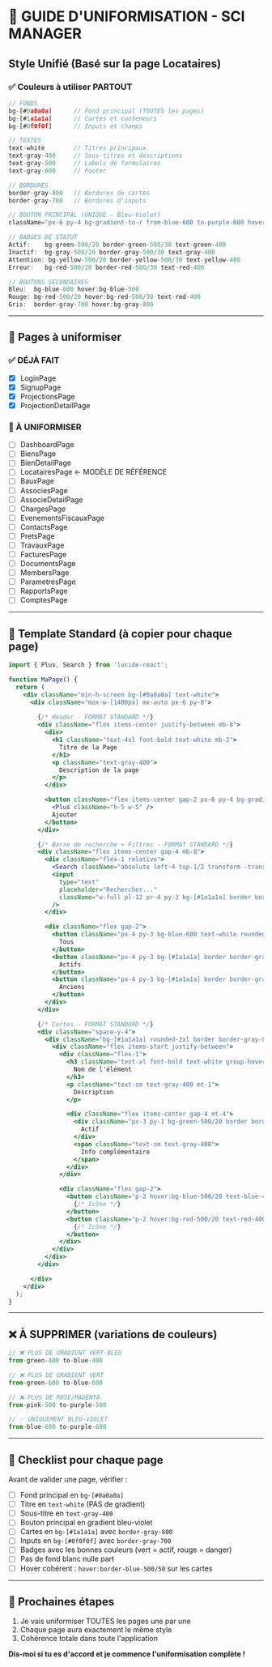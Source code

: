 # 🎨 GUIDE D'UNIFORMISATION - SCI MANAGER

## Style Unifié (Basé sur la page Locataires)

### ✅ Couleurs à utiliser PARTOUT

```jsx
// FONDS
bg-[#0a0a0a]      // Fond principal (TOUTES les pages)
bg-[#1a1a1a]      // Cartes et conteneurs
bg-[#0f0f0f]      // Inputs et champs

// TEXTES
text-white        // Titres principaux
text-gray-400     // Sous-titres et descriptions  
text-gray-500     // Labels de formulaires
text-gray-600     // Footer

// BORDURES
border-gray-800   // Bordures de cartes
border-gray-700   // Bordures d'inputs

// BOUTON PRINCIPAL (UNIQUE - Bleu-Violet)
className="px-6 py-4 bg-gradient-to-r from-blue-600 to-purple-600 hover:from-blue-500 hover:to-purple-500 rounded-xl font-semibold transition shadow-lg"

// BADGES DE STATUT
Actif:    bg-green-500/20 border-green-500/30 text-green-400
Inactif:  bg-gray-500/20 border-gray-500/30 text-gray-400  
Attention: bg-yellow-500/20 border-yellow-500/30 text-yellow-400
Erreur:   bg-red-500/20 border-red-500/30 text-red-400

// BOUTONS SECONDAIRES
Bleu:  bg-blue-600 hover:bg-blue-500
Rouge: bg-red-500/20 hover:bg-red-500/30 text-red-400
Gris:  border-gray-700 hover:bg-gray-800
```

---

## 🔄 Pages à uniformiser

### ✅ DÉJÀ FAIT
- [x] LoginPage
- [x] SignupPage
- [x] ProjectionsPage  
- [x] ProjectionDetailPage

### 🔄 À UNIFORMISER
- [ ] DashboardPage
- [ ] BiensPage
- [ ] BienDetailPage
- [ ] LocatairesPage ← MODÈLE DE RÉFÉRENCE
- [ ] BauxPage
- [ ] AssociesPage
- [ ] AssocieDetailPage
- [ ] ChargesPage
- [ ] EvenementsFiscauxPage
- [ ] ContactsPage
- [ ] PretsPage
- [ ] TravauxPage
- [ ] FacturesPage
- [ ] DocumentsPage
- [ ] MembersPage
- [ ] ParametresPage
- [ ] RapportsPage
- [ ] ComptesPage

---

## 📝 Template Standard (à copier pour chaque page)

```jsx
import { Plus, Search } from 'lucide-react';

function MaPage() {
  return (
    <div className="min-h-screen bg-[#0a0a0a] text-white">
      <div className="max-w-[1400px] mx-auto px-6 py-8">
        
        {/* Header - FORMAT STANDARD */}
        <div className="flex items-center justify-between mb-8">
          <div>
            <h1 className="text-4xl font-bold text-white mb-2">
              Titre de la Page
            </h1>
            <p className="text-gray-400">
              Description de la page
            </p>
          </div>

          <button className="flex items-center gap-2 px-6 py-4 bg-gradient-to-r from-blue-600 to-purple-600 hover:from-blue-500 hover:to-purple-500 rounded-xl font-semibold transition shadow-lg">
            <Plus className="h-5 w-5" />
            Ajouter
          </button>
        </div>

        {/* Barre de recherche + Filtres - FORMAT STANDARD */}
        <div className="flex items-center gap-4 mb-8">
          <div className="flex-1 relative">
            <Search className="absolute left-4 top-1/2 transform -translate-y-1/2 h-5 w-5 text-gray-500" />
            <input
              type="text"
              placeholder="Rechercher..."
              className="w-full pl-12 pr-4 py-3 bg-[#1a1a1a] border border-gray-800 rounded-xl text-white placeholder-gray-500 focus:outline-none focus:border-blue-500 transition"
            />
          </div>

          <div className="flex gap-2">
            <button className="px-4 py-3 bg-blue-600 text-white rounded-xl font-semibold">
              Tous
            </button>
            <button className="px-4 py-3 bg-[#1a1a1a] border border-gray-800 text-gray-400 rounded-xl hover:bg-gray-800 transition">
              Actifs
            </button>
            <button className="px-4 py-3 bg-[#1a1a1a] border border-gray-800 text-gray-400 rounded-xl hover:bg-gray-800 transition">
              Anciens
            </button>
          </div>
        </div>

        {/* Cartes - FORMAT STANDARD */}
        <div className="space-y-4">
          <div className="bg-[#1a1a1a] rounded-2xl border border-gray-800 hover:border-blue-500/50 p-6 transition cursor-pointer group">
            <div className="flex items-start justify-between">
              <div className="flex-1">
                <h3 className="text-xl font-bold text-white group-hover:text-blue-400 transition">
                  Nom de l'élément
                </h3>
                <p className="text-sm text-gray-400 mt-1">
                  Description
                </p>

                <div className="flex items-center gap-4 mt-4">
                  <div className="px-3 py-1 bg-green-500/20 border border-green-500/30 text-green-400 rounded-lg text-xs font-semibold">
                    Actif
                  </div>
                  <span className="text-sm text-gray-400">
                    Info complémentaire
                  </span>
                </div>
              </div>

              <div className="flex gap-2">
                <button className="p-2 hover:bg-blue-500/20 text-blue-400 rounded-xl transition">
                  {/* Icône */}
                </button>
                <button className="p-2 hover:bg-red-500/20 text-red-400 rounded-xl transition">
                  {/* Icône */}
                </button>
              </div>
            </div>
          </div>
        </div>

      </div>
    </div>
  );
}
```

---

## ❌ À SUPPRIMER (variations de couleurs)

```jsx
// ❌ PLUS DE GRADIENT VERT-BLEU
from-green-400 to-blue-400

// ❌ PLUS DE GRADIENT VERT
from-green-600 to-blue-600

// ❌ PLUS DE ROSE/MAGENTA
from-pink-500 to-purple-500

// ✅ UNIQUEMENT BLEU-VIOLET
from-blue-600 to-purple-600
```

---

## 🎯 Checklist pour chaque page

Avant de valider une page, vérifier :

- [ ] Fond principal en `bg-[#0a0a0a]`
- [ ] Titre en `text-white` (PAS de gradient)
- [ ] Sous-titre en `text-gray-400`
- [ ] Bouton principal en gradient bleu-violet
- [ ] Cartes en `bg-[#1a1a1a]` avec `border-gray-800`
- [ ] Inputs en `bg-[#0f0f0f]` avec `border-gray-700`
- [ ] Badges avec les bonnes couleurs (vert = actif, rouge = danger)
- [ ] Pas de fond blanc nulle part
- [ ] Hover cohérent : `hover:border-blue-500/50` sur les cartes

---

## 🚀 Prochaines étapes

1. Je vais uniformiser TOUTES les pages une par une
2. Chaque page aura exactement le même style
3. Cohérence totale dans toute l'application

**Dis-moi si tu es d'accord et je commence l'uniformisation complète !**
